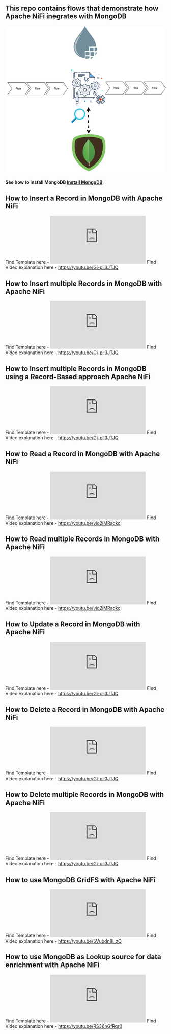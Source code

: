 
## This repo contains flows that demonstrate how Apache NiFi inegrates with MongoDB

![NiFi-MongoDB](https://github.com/InsightByte/ApacheNifi/blob/main/NiFi-and-MongoDB/assets/images/Mongo-Lookup.png)

#### See how to install MongoDB <a href="https://youtu.be/qTz5l3UORtA" target="_blank">Install MongoDB</a>




## How to Insert a Record in MongoDB with Apache NiFi

Find Template here - ![NiFi MongoDB Template](https://github.com/InsightByte/ApacheNifi/blob/main/NiFi-and-MongoDB/template/MongoDB.xml)
Find Video explanation here - https://youtu.be/Gi-pll3JTJQ

## How to Insert multiple Records in MongoDB with Apache NiFi

Find Template here - ![NiFi MongoDB Template](https://github.com/InsightByte/ApacheNifi/blob/main/NiFi-and-MongoDB/template/MongoDB.xml)
Find Video explanation here - https://youtu.be/Gi-pll3JTJQ

## How to Insert multiple Records in MongoDB using a Record-Based approach Apache NiFi

Find Template here - ![NiFi MongoDB Template](https://github.com/InsightByte/ApacheNifi/blob/main/NiFi-and-MongoDB/template/MongoDB.xml)
Find Video explanation here - https://youtu.be/Gi-pll3JTJQ


## How to Read a Record in MongoDB with Apache NiFi

Find Template here - ![NiFi MongoDB Template](https://github.com/InsightByte/ApacheNifi/blob/main/NiFi-and-MongoDB/template/MongoDB.xml)
Find Video explanation here - https://youtu.be/vio2iMRadkc

## How to Read multiple Records in MongoDB with Apache NiFi

Find Template here - ![NiFi MongoDB Template](https://github.com/InsightByte/ApacheNifi/blob/main/NiFi-and-MongoDB/template/MongoDB.xml)
Find Video explanation here - https://youtu.be/vio2iMRadkc


## How to Update a Record in MongoDB with Apache NiFi

Find Template here - ![NiFi MongoDB Template](https://github.com/InsightByte/ApacheNifi/blob/main/NiFi-and-MongoDB/template/MongoDB.xml)
Find Video explanation here - https://youtu.be/Gi-pll3JTJQ


## How to Delete a Record in MongoDB with Apache NiFi

Find Template here - ![NiFi MongoDB Template](https://github.com/InsightByte/ApacheNifi/blob/main/NiFi-and-MongoDB/template/MongoDB.xml)
Find Video explanation here - https://youtu.be/Gi-pll3JTJQ


## How to Delete multiple Records in MongoDB with Apache NiFi

Find Template here - ![NiFi MongoDB Template](https://github.com/InsightByte/ApacheNifi/blob/main/NiFi-and-MongoDB/template/MongoDB.xml)
Find Video explanation here - https://youtu.be/Gi-pll3JTJQ


## How to use MongoDB GridFS with Apache NiFi

Find Template here - ![NiFi MongoDB Template](https://github.com/InsightByte/ApacheNifi/blob/main/NiFi-and-MongoDB/template/MongoDB.xml)
Find Video explanation here - https://youtu.be/5Vubdn8l_zQ


## How to use MongoDB as Lookup source for data enrichment with Apache NiFi

Find Template here - ![NiFi MongoDB Template](https://github.com/InsightByte/ApacheNifi/blob/main/NiFi-and-MongoDB/template/MongoDB.xml)
Find Video explanation here - https://youtu.be/RS36nGfRqr0